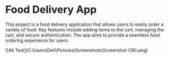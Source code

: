 # <span style="font-size: 32px;">Food Delivery App</span>

This project is a food delivery application that allows users to easily order a variety of food. Key features include adding items to the cart, managing the cart, and secure authentication. The app aims to provide a seamless food ordering experience for users.

![Alt Text](C:\Users\Dell\Pictures\Screenshots\Screenshot (38).png)
